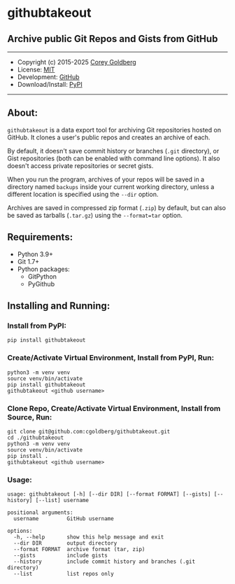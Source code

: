 # githubtakeout

## Archive public Git Repos and Gists from GitHub

---

- Copyright (c) 2015-2025 [Corey Goldberg](https://github.com/cgoldberg)
- License: [MIT](https://raw.githubusercontent.com/cgoldberg/githubtakeout/refs/heads/master/LICENSE)
- Development: [GitHub](https://github.com/cgoldberg/githubtakeout)
- Download/Install: [PyPI](https://pypi.org/project/githubtakeout)

----

## About:

`githubtakeout` is a data export tool for archiving Git repositories hosted on GitHub.
It clones a user's public repos and creates an archive of each.

By default, it doesn't save commit history or branches (`.git` directory), or Gist
repositories (both can be enabled with command line options). It also doesn't access
private repositories or secret gists.

When you run the program, archives of your repos will be saved in a directory named
`backups` inside your current working directory, unless a different location is specified
using the `--dir` option.

Archives are saved in compressed zip format (`.zip`) by default, but can also be saved
as tarballs (`.tar.gz`) using the `--format=tar` option.

## Requirements:

- Python 3.9+
- Git 1.7+
- Python packages:
    - GitPython
    - PyGithub

## Installing and Running:

### Install from PyPI:

```
pip install githubtakeout
```

### Create/Activate Virtual Environment, Install from PyPI, Run:

```
python3 -m venv venv
source venv/bin/activate
pip install githubtakeout
githubtakeout <github username>
```

### Clone Repo, Create/Activate Virtual Environment, Install from Source, Run:

```
git clone git@github.com:cgoldberg/githubtakeout.git
cd ./githubtakeout
python3 -m venv venv
source venv/bin/activate
pip install .
githubtakeout <github username>
```

### Usage:

```
usage: githubtakeout [-h] [--dir DIR] [--format FORMAT] [--gists] [--history] [--list] username

positional arguments:
  username         GitHub username

options:
  -h, --help       show this help message and exit
  --dir DIR        output directory
  --format FORMAT  archive format (tar, zip)
  --gists          include gists
  --history        include commit history and branches (.git directory)
  --list           list repos only
```
